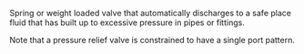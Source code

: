 Spring or weight loaded valve that automatically discharges to a safe place fluid that has built up to excessive pressure in pipes or fittings.

<!-- end of short definition -->

Note that a pressure relief valve is constrained to have a single port pattern.
